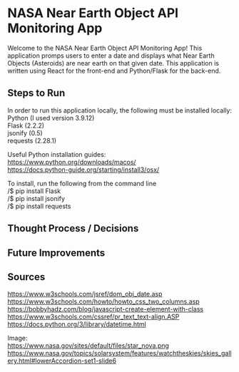 # NASA Near Earth Object API Monitoring App

Welcome to the NASA Near Earth Object API Monitoring App! This application promps users to enter a date and displays what Near Earth Objects (Asteroids) are near earth on that given date. This application is written using React for the front-end and Python/Flask for the back-end.

## Steps to Run

In order to run this application locally, the following must be installed locally:  
Python (I used version 3.9.12)  
Flask (2.2.2)  
jsonify (0.5)  
requests (2.28.1)  

Useful Python installation guides:  
https://www.python.org/downloads/macos/  
https://docs.python-guide.org/starting/install3/osx/  

To install, run the following from the command line  
/$ pip install Flask  
/$ pip install jsonify  
/$ pip install requests  

## Thought Process / Decisions

## Future Improvements

## Sources
https://www.w3schools.com/jsref/dom_obj_date.asp
https://www.w3schools.com/howto/howto_css_two_columns.asp
https://bobbyhadz.com/blog/javascript-create-element-with-class
https://www.w3schools.com/cssref/pr_text_text-align.ASP
https://docs.python.org/3/library/datetime.html

Image:  
https://www.nasa.gov/sites/default/files/star_nova.png
https://www.nasa.gov/topics/solarsystem/features/watchtheskies/skies_gallery.html#lowerAccordion-set1-slide6